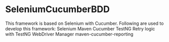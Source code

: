 # SeleniumCucumberBDD
 This framework is based on Selenium with Cucumber.
 Following are used to develop this framework:
 Selenium
 Maven
 Cucumber
 TestNG
 Retry logic with TestNG
 WebDriver Manager
 maven-cucumber-reporting
